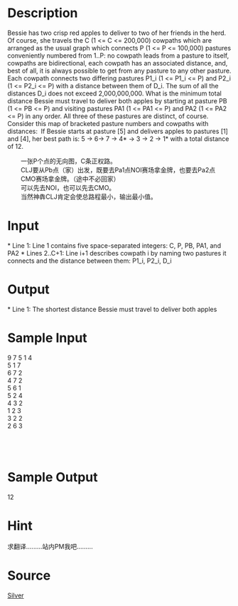 
# Description

<div class="content"><p>Bessie has two crisp red apples to deliver to two of her friends in the herd. Of course, she travels the C (1 &lt;= C &lt;= 200,000) cowpaths which are arranged as the usual graph which connects P (1 &lt;= P &lt;= 100,000) pastures conveniently numbered from 1..P: no cowpath leads from a pasture to itself, cowpaths are bidirectional, each cowpath has an associated distance, and, best of all, it is always possible to get from any pasture to any other pasture. Each cowpath connects two differing pastures P1_i (1 &lt;= P1_i &lt;= P) and P2_i (1 &lt;= P2_i &lt;= P) with a distance between them of D_i. The sum of all the distances D_i does not exceed 2,000,000,000. What is the minimum total distance Bessie must travel to deliver both apples by starting at pasture PB (1 &lt;= PB &lt;= P) and visiting pastures PA1 (1 &lt;= PA1 &lt;= P) and PA2 (1 &lt;= PA2 &lt;= P) in any order. All three of these pastures are distinct, of course. Consider this map of bracketed pasture numbers and cowpaths with distances: <img border="0" alt="" src="source/bzoj/2100/img/aHR0cHM6Ly9seWRzeS5jb20vSnVkZ2VPbmxpbmUvaW1hZ2VzLzIxMDAuanBn.jpg"/> If Bessie starts at pasture [5] and delivers apples to pastures [1] and [4], her best path is: 5 -&gt; 6-&gt; 7 -&gt; 4* -&gt; 3 -&gt; 2 -&gt; 1* with a total distance of 12.</p>
<div style="clear: both; table-layout: fixed; margin: 10px 30px; overflow: auto; word-break: break-all; white-space: normal; text-align: left">一张P个点的无向图，C条正权路。<br/>
CLJ要从Pb点（家）出发，既要去Pa1点NOI赛场拿金牌，也要去Pa2点CMO赛场拿金牌。（途中不必回家）<br/>
可以先去NOI，也可以先去CMO。<br/>
当然神犇CLJ肯定会使总路程最小，输出最小值。</div></div>

# Input

<div class="content"><p>* Line 1: Line 1 contains five space-separated integers: C, P, PB, PA1, and PA2 * Lines 2..C+1: Line i+1 describes cowpath i by naming two pastures it connects and the distance between them: P1_i, P2_i, D_i</p></div>

# Output

<div class="content"><p>* Line 1: The shortest distance Bessie must travel to deliver both apples</p></div>

# Sample Input

<div class="content"><span class="sampledata">9 7 5 1 4<br/>
5 1 7<br/>
6 7 2<br/>
4 7 2<br/>
5 6 1<br/>
5 2 4<br/>
4 3 2<br/>
1 2 3<br/>
3 2 2<br/>
2 6 3<br/>
<br/>
<br/>
<br/>
</span></div>

# Sample Output

<div class="content"><span class="sampledata">12<br/>
</span></div>

# Hint

<div class="content"><p></p><p>求翻译.........站内PM我吧.........</p><p></p></div>

# Source

<div class="content"><p><a href="problemset.php?search=Silver">Silver</a></p></div>

